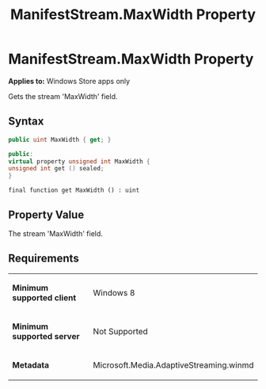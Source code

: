 ﻿---
title: ManifestStream.MaxWidth Property
TOCTitle: MaxWidth Property
ms:assetid: 99af3308-f641-4351-842b-7491247d67a4
ms:mtpsurl: https://msdn.microsoft.com/en-us/library/JJ822791(v=VS.90)
ms:contentKeyID: 50079545
ms.date: 11/19/2012
mtps_version: v=VS.90
dev_langs:
- csharp
- c++
- jscript
---

# ManifestStream.MaxWidth Property

**Applies to:** Windows Store apps only

Gets the stream 'MaxWidth' field.

## Syntax

``` csharp
public uint MaxWidth { get; }
```

``` c++
public:
virtual property unsigned int MaxWidth {
unsigned int get () sealed;
}
```

``` jscript
final function get MaxWidth () : uint
```

## Property Value

The stream 'MaxWidth' field.

## Requirements

<table>
<colgroup>
<col style="width: 50%" />
<col style="width: 50%" />
</colgroup>
<tbody>
<tr class="odd">
<td><p><strong>Minimum supported client</strong></p></td>
<td><p>Windows 8</p></td>
</tr>
<tr class="even">
<td><p><strong>Minimum supported server</strong></p></td>
<td><p>Not Supported</p></td>
</tr>
<tr class="odd">
<td><p><strong>Metadata</strong></p></td>
<td><p>Microsoft.Media.AdaptiveStreaming.winmd</p></td>
</tr>
</tbody>
</table>

